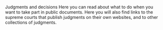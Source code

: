 Judgments and decisions Here you can read about what to do when you want to take part in public documents.
Here you will also find links to the supreme courts that publish judgments on their own websites, and to other collections of judgments.
